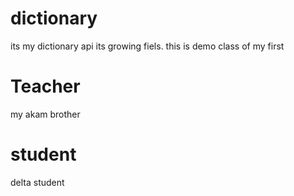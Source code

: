 # dictionary
its my dictionary api
its growing fiels.
this is demo class of my first 

# Teacher
my akam brother

# student
delta student
